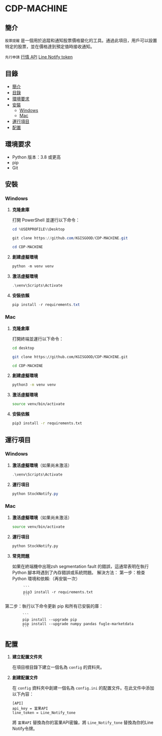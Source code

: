 # CDP-MACHINE

## 簡介

`股票提醒` 是一個用於追蹤和通知股票價格變化的工具。通過此項目，用戶可以設置特定的股票，並在價格達到預定值時接收通知。

`先行申請`
[行情 API](https://developer.fugle.tw/docs/key/)
[Line Notify token](https://notify-bot.line.me/zh_TW/)


## 目錄

- [簡介](#簡介)
- [目錄](#目錄)
- [環境要求](#環境要求)
- [安裝](#安裝)
  - [Windows](#windows)
  - [Mac](#mac)
- [運行項目](#運行項目)
- [配置](#配置)

## 環境要求

- Python 版本：3.8 或更高
- pip
- Git

## 安裝

### Windows

1. **克隆倉庫**

    打開 PowerShell 並運行以下命令：
    ```powershell
    cd %USERPROFILE%\Desktop
    ```
    ```powershell
    git clone https://github.com/KGISGOOD/CDP-MACHINE.git
    ```
    ```powershell
    cd CDP-MACHINE
    ```

2. **創建虛擬環境**

    ```powershell
    python -m venv venv
    ```

3. **激活虛擬環境**

    ```powershell
    .\venv\Scripts\Activate
    ```

4. **安裝依賴**

    ```powershell
    pip install -r requirements.txt
    ```

### Mac

1. **克隆倉庫**

    打開終端並運行以下命令：
    ```sh
    cd desktop
    ```
     ```sh
    git clone https://github.com/KGISGOOD/CDP-MACHINE.git
    ```
     ```sh
    cd CDP-MACHINE
    ```

2. **創建虛擬環境**

    ```sh
    python3 -m venv venv
    ```

3. **激活虛擬環境**

    ```sh
    source venv/bin/activate
    ```

4. **安裝依賴**

    ```sh
    pip3 install -r requirements.txt
    ```

## 運行項目

### Windows

1. **激活虛擬環境**（如果尚未激活）

    ```powershell
    .\venv\Scripts\Activate
    ```

2. **運行項目**

    ```powershell
    python StockNotify.py
    ```

### Mac

1. **激活虛擬環境**（如果尚未激活）

    ```sh
    source venv/bin/activate
    ```

2. **運行項目**

    ```sh
    python StockNotify.py
    ```

3. **常見問題**

    如果在終端機中出現zsh segmentation fault 的錯誤，這通常表明在執行 Python 腳本時遇到了內存錯誤或系統問題。
    解決方法：
第一步：檢查 Python 環境和依賴:（再安裝一次）
            
            ```
            pip3 install -r requirements.txt
            ```

第二步：執行以下命令更新 pip 和所有已安裝的庫：

            ```
            pip install --upgrade pip
            pip install --upgrade numpy pandas fugle-marketdata
            ```

## 配置

1. **建立配置文件夾**

    在項目根目錄下建立一個名為 `config` 的資料夾。

2. **創建配置文件**

    在 `config` 資料夾中創建一個名為 `config.ini` 的配置文件。在此文件中添加以下內容：

    ```
    [API]
    api_key = 富果API
    line_token = Line_Notify_tone
    ```

    將 `富果API` 替換為你的富果API密鑰，將 `Line_Notify_tone` 替換為你的Line Notify令牌。

